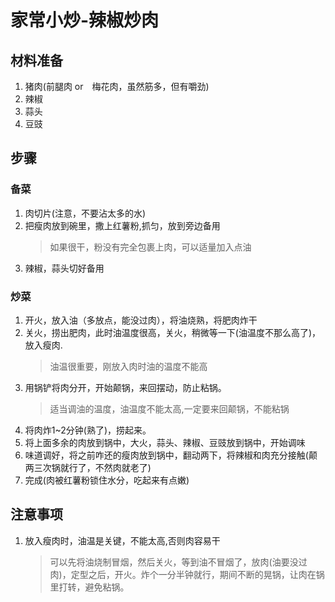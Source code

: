# 家常小炒-辣椒炒肉
## 材料准备
1. 猪肉(前腿肉 or　梅花肉，虽然筋多，但有嚼劲)
2. 辣椒
3. 蒜头
4. 豆豉

## 步骤
### 备菜
1. 肉切片(注意，不要沾太多的水)
2. 把瘦肉放到碗里，撒上红薯粉,抓匀，放到旁边备用
   > 如果很干，粉没有完全包裹上肉，可以适量加入点油
3. 辣椒，蒜头切好备用

### 炒菜
1. 开火，放入油（多放点，能没过肉），将油烧熟，将肥肉炸干
2. 关火，捞出肥肉，此时油温度很高，关火，稍微等一下(油温度不那么高了)，放入瘦肉.
   > 油温很重要，刚放入肉时油的温度不能高
3. 用锅铲将肉分开，开始颠锅，来回摆动，防止粘锅。
   > 适当调油的温度，油温度不能太高,一定要来回颠锅，不能粘锅
4. 将肉炸1~2分钟(熟了)，捞起来。
5. 将上面多余的肉放到锅中，大火，蒜头、辣椒、豆豉放到锅中，开始调味
6.  味道调好，将之前咋还的瘦肉放到锅中，翻动两下，将辣椒和肉充分接触(颠两三次锅就行了，不然肉就老了)
7. 完成(肉被红薯粉锁住水分，吃起来有点嫩)

## 注意事项
1. 放入瘦肉时，油温是关键，不能太高,否则肉容易干
   > 可以先将油烧制冒烟，然后关火，等到油不冒烟了，放肉(油要没过肉)，定型之后，开火。炸个一分半钟就行，期间不断的晃锅，让肉在锅里打转，避免粘锅。